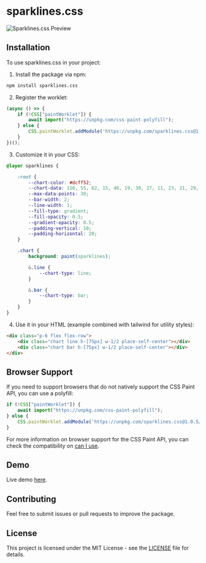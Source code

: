 # sparklines.css

![Sparklines.css Preview](https://github.com/sfearl1/sfearl1.github.io/blob/0d7649089acbe388f4f76684899885625c9c01a2/paint-worklets/sparklines/assets/sparklines.png)

## Installation

To use sparklines.css in your project:

1. Install the package via npm:

```bash
npm install sparklines.css
```

2. Register the worklet:

```javascript
(async () => {
    if (!CSS["paintWorklet"]) {
        await import("https://unpkg.com/css-paint-polyfill");
    } else {
        CSS.paintWorklet.addModule('https://unpkg.com/sparklines.css@1.0.5/dist/sparklines.min.js');
    }
})();
```

3. Customize it in your CSS:

```css
@layer sparklines {

    :root {
        --chart-color: #dcff52;
        --chart-data: 110, 55, 62, 15, 48, 19, 30, 27, 11, 23, 21, 29, 12, 38, 25, 17, 5, 20, 32, 28, 13, 36, 24, 87, 45, 90, 58, 47, 11, 23;
        --max-data-points: 30;
        --bar-width: 2;
        --line-width: 1;
        --fill-type: gradient;
        --fill-opacity: 0.5;
        --gradient-opacity: 0.5;
        --padding-vertical: 10;
        --padding-horizontal: 20;
    }

    .chart {
        background: paint(sparklines);

        &.line {
            --chart-type: line; 
        }

        &.bar {
            --chart-type: bar; 
        }
    }
}
```

4. Use it in your HTML (example combined with tailwind for utility styles):

```html
<div class="p-6 flex flex-row">
    <div class="chart line h-[75px] w-1/2 place-self-center"></div>
    <div class="chart bar h-[75px] w-1/2 place-self-center"></div>
</div>
```

## Browser Support

If you need to support browsers that do not natively support the CSS Paint API, you can use a polyfill:

```javascript
if (!CSS["paintWorklet"]) {
    await import("https://unpkg.com/css-paint-polyfill");
} else {
    CSS.paintWorklet.addModule('https://unpkg.com/sparklines.css@1.0.5/dist/sparklines.min.js');
}
```
    
For more information on browser support for the CSS Paint API, you can check the compatibility on [can I use](https://caniuse.com/css-paint-api).

## Demo

Live demo [here](https://sfearl1.github.io/paint-worklets/sparklines/index.html).

## Contributing

Feel free to submit issues or pull requests to improve the package.

## License

This project is licensed under the MIT License - see the [LICENSE](LICENSE) file for details.